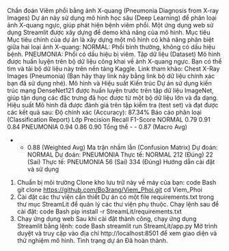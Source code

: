 Chẩn đoán Viêm phổi bằng ảnh X-quang (Pneumonia Diagnosis from X-ray Images)
Dự án này sử dụng mô hình học sâu (Deep Learning) để phân loại ảnh X-quang ngực, giúp phát hiện bệnh viêm phổi. Một ứng dụng web sử dụng Streamlit được xây dựng để demo khả năng của mô hình.
Mục tiêu
Mục tiêu chính của dự án là xây dựng một mô hình có khả năng phân biệt giữa hai loại ảnh X-quang:
NORMAL: Phổi bình thường, không có dấu hiệu bệnh.
PNEUMONIA: Phổi có dấu hiệu bị viêm.
Tập dữ liệu (Dataset)
Mô hình được huấn luyện trên bộ dữ liệu công khai về ảnh X-quang ngực. Bạn có thể tìm và tải bộ dữ liệu này trên nền tảng Kaggle.
Link tham khảo: Chest X-Ray Images (Pneumonia) (Bạn hãy thay link này bằng link bộ dữ liệu chính xác bạn đã sử dụng nhé).
Mô hình và Hiệu suất
Kiến trúc
Dự án sử dụng kiến trúc mạng DenseNet121 được huấn luyện trước trên tập dữ liệu ImageNet, giúp tận dụng các đặc trưng đã học được từ một bộ dữ liệu lớn và đa dạng.
Hiệu suất
Mô hình đã được đánh giá trên tập kiểm tra (test set) và đạt được các kết quả sau:
Độ chính xác (Accuracy): 87.34%
Báo cáo phân loại (Classification Report)
Lớp	Precision	Recall	F1-Score
NORMAL	0.79	0.91	0.84
PNEUMONIA	0.94	0.86	0.90
Tổng thể	-	-	0.87 (Macro Avg)
-	-	0.88 (Weighted Avg)
Ma trận nhầm lẫn (Confusion Matrix)
Dự đoán: NORMAL	Dự đoán: PNEUMONIA
Thực tế: NORMAL	212 (Đúng)	22 (Sai)
Thực tế: PNEUMONIA	56 (Sai)	334 (Đúng)
Hướng dẫn cài đặt và sử dụng
1. Chuẩn bị môi trường
Clone kho lưu trữ này về máy của bạn:
code
Bash
git clone https://github.com/Bo3rang/Viem_Phoi.git
cd Viem_Phoi
2. Cài đặt các thư viện cần thiết
Dự án có một file requirements.txt trong thư mục StreamLit để quản lý các thư viện phụ thuộc. Chạy lệnh sau để cài đặt:
code
Bash
pip install -r StreamLit/requirements.txt
3. Chạy ứng dụng web
Sau khi cài đặt thành công, chạy ứng dụng Streamlit bằng lệnh:
code
Bash
streamlit run StreamLit/app.py
Mở trình duyệt và truy cập vào địa chỉ http://localhost:8501 để xem giao diện và thử nghiệm mô hình.
Tình trạng dự án
Đã hoàn thành.
